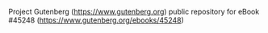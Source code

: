 Project Gutenberg (https://www.gutenberg.org) public repository for eBook #45248 (https://www.gutenberg.org/ebooks/45248)
